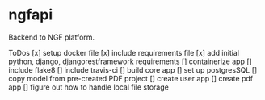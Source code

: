 # ngfapi
Backend to NGF platform.

ToDos
[x] setup docker file
[x] include requirements file
[x] add initial python, django, djangorestframework requirements
[] containerize app
[] include flake8
[] include travis-ci
[] build core app
[] set up postgresSQL
[] copy model from pre-created PDF project
[] create user app
[] create pdf app
[] figure out how to handle local file storage
